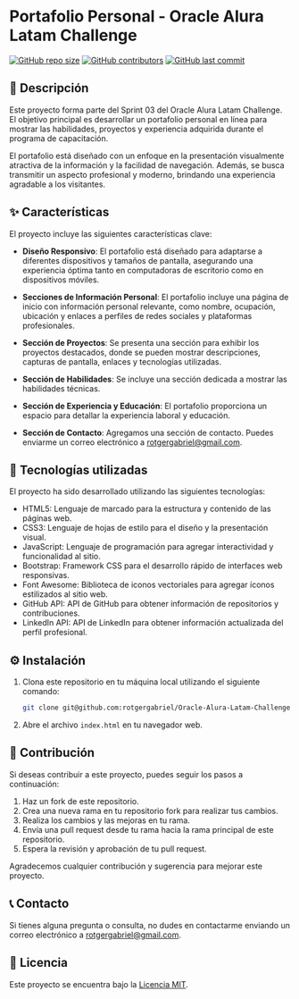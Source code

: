 # Portafolio Personal - Oracle Alura Latam Challenge

[![GitHub repo size](https://img.shields.io/github/repo-size/rotgergabriel/Oracle-Alura-Latam-Challenge-Sprint-03-Portfolio)](https://github.com/rotgergabriel/Oracle-Alura-Latam-Challenge-Sprint-03-Portfolio)
[![GitHub contributors](https://img.shields.io/github/contributors/rotgergabriel/Oracle-Alura-Latam-Challenge-Sprint-03-Portfolio)](https://github.com/rotgergabriel/Oracle-Alura-Latam-Challenge-Sprint-03-Portfolio/graphs/contributors)
[![GitHub last commit](https://img.shields.io/github/last-commit/rotgergabriel/Oracle-Alura-Latam-Challenge-Sprint-03-Portfolio)](https://github.com/rotgergabriel/Oracle-Alura-Latam-Challenge-Sprint-03-Portfolio/commits/master)

## 📝 Descripción

Este proyecto forma parte del Sprint 03 del Oracle Alura Latam Challenge. El objetivo principal es desarrollar un portafolio personal en línea para mostrar las habilidades, proyectos y experiencia adquirida durante el programa de capacitación.

El portafolio está diseñado con un enfoque en la presentación visualmente atractiva de la información y la facilidad de navegación. Además, se busca transmitir un aspecto profesional y moderno, brindando una experiencia agradable a los visitantes.

## ✨ Características

El proyecto incluye las siguientes características clave:

- **Diseño Responsivo**: El portafolio está diseñado para adaptarse a diferentes dispositivos y tamaños de pantalla, asegurando una experiencia óptima tanto en computadoras de escritorio como en dispositivos móviles.

- **Secciones de Información Personal**: El portafolio incluye una página de inicio con información personal relevante, como nombre, ocupación, ubicación y enlaces a perfiles de redes sociales y plataformas profesionales.

- **Sección de Proyectos**: Se presenta una sección para exhibir los proyectos destacados, donde se pueden mostrar descripciones, capturas de pantalla, enlaces y tecnologías utilizadas.

- **Sección de Habilidades**: Se incluye una sección dedicada a mostrar las habilidades técnicas.

- **Sección de Experiencia y Educación**: El portafolio proporciona un espacio para detallar la experiencia laboral y educación.

- **Sección de Contacto**: Agregamos una sección de contacto. Puedes enviarme un correo electrónico a [rotgergabriel@gmail.com](mailto:rotgergabriel@gmail.com).

## 🔧 Tecnologías utilizadas

El proyecto ha sido desarrollado utilizando las siguientes tecnologías:

- HTML5: Lenguaje de marcado para la estructura y contenido de las páginas web.
- CSS3: Lenguaje de hojas de estilo para el diseño y la presentación visual.
- JavaScript: Lenguaje de programación para agregar interactividad y funcionalidad al sitio.
- Bootstrap: Framework CSS para el desarrollo rápido de interfaces web responsivas.
- Font Awesome: Biblioteca de iconos vectoriales para agregar íconos estilizados al sitio web.
- GitHub API: API de GitHub para obtener información de repositorios y contribuciones.
- LinkedIn API: API de LinkedIn para obtener información actualizada del perfil profesional.

## ⚙️ Instalación

1. Clona este repositorio en tu máquina local utilizando el siguiente comando:

   ```bash
   git clone git@github.com:rotgergabriel/Oracle-Alura-Latam-Challenge-Sprint-03-Portfolio.git
   ```

2. Abre el archivo `index.html` en tu navegador web.

## 👥 Contribución

Si deseas contribuir a este proyecto, puedes seguir los pasos a continuación:

1. Haz un fork de este repositorio.
2. Crea una nueva rama en tu repositorio fork para realizar tus cambios.
3. Realiza los cambios y las mejoras en tu rama.
4. Envía una pull request desde tu rama hacia la rama principal de este repositorio.
5. Espera la revisión y aprobación de tu pull request.

Agradecemos cualquier contribución y sugerencia para mejorar este proyecto.

## 📞 Contacto

Si tienes alguna pregunta o consulta, no dudes en contactarme enviando un correo electrónico a [rotgergabriel@gmail.com](mailto:rotgergabriel@gmail.com).

## 📄 Licencia

Este proyecto se encuentra bajo la [Licencia MIT](LICENSE).

